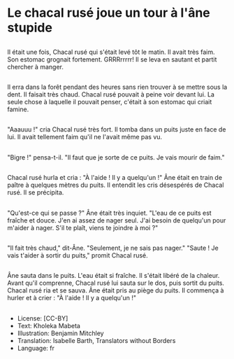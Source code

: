 # Le chacal rusé joue un tour à l'âne stupide

##
Il était une fois, Chacal rusé qui
s'était levé tôt le matin. Il avait très
faim. Son estomac grognait
fortement. GRRRrrrrr! Il se leva en
sautant et partit chercher à manger.

##
Il erra dans la forêt pendant des
heures sans rien trouver à se
mettre sous la dent. Il faisait très
chaud. Chacal rusé pouvait à peine
voir devant lui. La seule chose à
laquelle il pouvait penser, c'était à
son estomac qui criait famine.

##
"Aaauuu !" cria Chacal rusé très
fort. Il tomba dans un puits juste en
face de lui. Il avait tellement faim
qu'il ne l'avait même pas vu.

##
"Bigre !" pensa-t-il. "Il faut que je
sorte de ce puits. Je vais mourir de
faim."

##
Chacal rusé hurla et cria : "À l'aide !
Il y a quelqu'un !" Âne était en train
de paître à quelques mètres du
puits. Il entendit les cris désespérés
de Chacal rusé. Il se précipita.

##
"Qu'est-ce qui se passe ?" Âne était
très inquiet.
"L'eau de ce puits est fraîche et
douce. J'en ai assez de nager seul.
J'ai besoin de quelqu'un pour
m'aider à nager. S'il te plaît, viens
te joindre à moi ?"

##
"Il fait très chaud," dit-Âne.
"Seulement, je ne sais pas nager."
"Saute ! Je vais t'aider à sortir du
puits," promit Chacal rusé.

##
Âne sauta dans le puits. L'eau était
si fraîche. Il s'était libéré de la
chaleur. Avant qu'il comprenne,
Chacal rusé lui sauta sur le dos,
puis sortit du puits. Chacal rusé ria
et se sauva. Âne était pris au piège
du puits. Il commença à hurler et à
crier : "À l'aide ! Il y a quelqu'un !"

##
* License: [CC-BY]
* Text: Kholeka Mabeta
* Illustration: Benjamin Mitchley
* Translation: Isabelle Barth, Translators without Borders
* Language: fr
